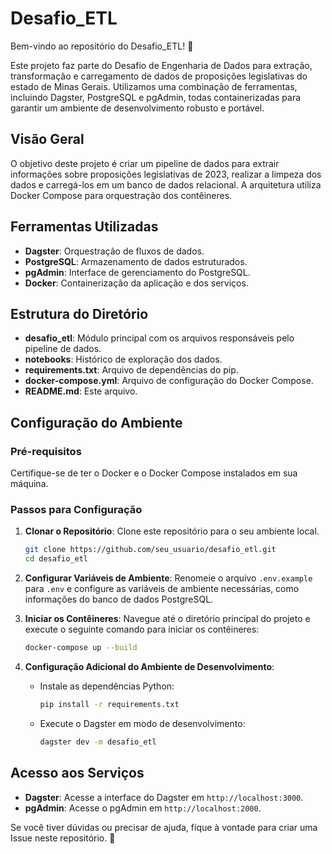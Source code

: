 # Desafio_ETL

Bem-vindo ao repositório do Desafio_ETL! 🚀

Este projeto faz parte do Desafio de Engenharia de Dados para extração, transformação e carregamento de dados de proposições legislativas do estado de Minas Gerais. Utilizamos uma combinação de ferramentas, incluindo Dagster, PostgreSQL e pgAdmin, todas containerizadas para garantir um ambiente de desenvolvimento robusto e portável.

## Visão Geral

O objetivo deste projeto é criar um pipeline de dados para extrair informações sobre proposições legislativas de 2023, realizar a limpeza dos dados e carregá-los em um banco de dados relacional. A arquitetura utiliza Docker Compose para orquestração dos contêineres.

## Ferramentas Utilizadas

- **Dagster**: Orquestração de fluxos de dados.
- **PostgreSQL**: Armazenamento de dados estruturados.
- **pgAdmin**: Interface de gerenciamento do PostgreSQL.
- **Docker**: Containerização da aplicação e dos serviços.

## Estrutura do Diretório

- **desafio_etl**: Módulo principal com os arquivos responsáveis pelo pipeline de dados.
- **notebooks**: Histórico de exploração dos dados.
- **requirements.txt**: Arquivo de dependências do pip.
- **docker-compose.yml**: Arquivo de configuração do Docker Compose.
- **README.md**: Este arquivo.

## Configuração do Ambiente

### Pré-requisitos

Certifique-se de ter o Docker e o Docker Compose instalados em sua máquina.

### Passos para Configuração

1. **Clonar o Repositório**: Clone este repositório para o seu ambiente local.
   ```bash
   git clone https://github.com/seu_usuario/desafio_etl.git
   cd desafio_etl
   ```

2. **Configurar Variáveis de Ambiente**: Renomeie o arquivo `.env.example` para `.env` e configure as variáveis de ambiente necessárias, como informações do banco de dados PostgreSQL.

3. **Iniciar os Contêineres**: Navegue até o diretório principal do projeto e execute o seguinte comando para iniciar os contêineres:
   ```bash
   docker-compose up --build
   ```

4. **Configuração Adicional do Ambiente de Desenvolvimento**:
   - Instale as dependências Python:
     ```bash
     pip install -r requirements.txt
     ```
   - Execute o Dagster em modo de desenvolvimento:
     ```bash
     dagster dev -m desafio_etl
     ```

## Acesso aos Serviços

- **Dagster**: Acesse a interface do Dagster em `http://localhost:3000`.
- **pgAdmin**: Acesse o pgAdmin em `http://localhost:2000`.

Se você tiver dúvidas ou precisar de ajuda, fique à vontade para criar uma Issue neste repositório. 🚀